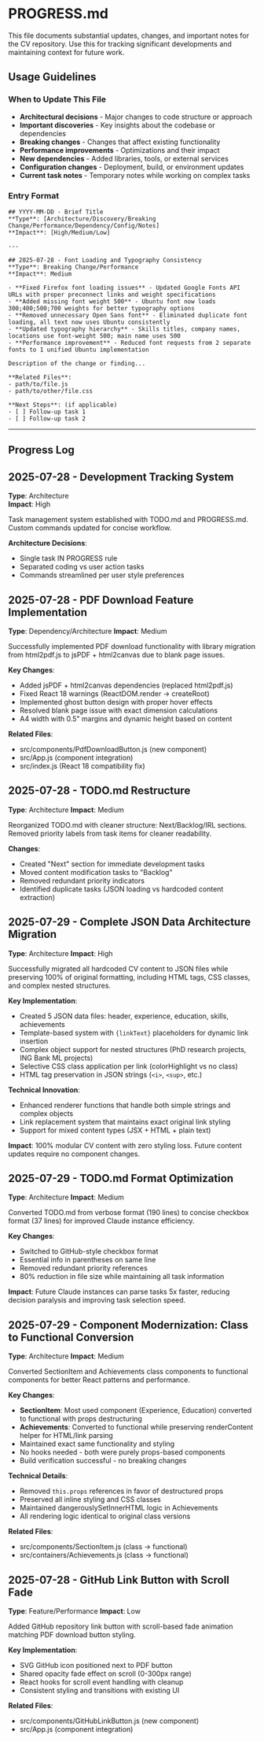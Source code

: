 # PROGRESS.md

This file documents substantial updates, changes, and important notes for the CV repository. Use this for tracking significant developments and maintaining context for future work.

## Usage Guidelines

### When to Update This File
- **Architectural decisions** - Major changes to code structure or approach
- **Important discoveries** - Key insights about the codebase or dependencies
- **Breaking changes** - Changes that affect existing functionality
- **Performance improvements** - Optimizations and their impact
- **New dependencies** - Added libraries, tools, or external services
- **Configuration changes** - Deployment, build, or environment updates
- **Current task notes** - Temporary notes while working on complex tasks

### Entry Format
```
## YYYY-MM-DD - Brief Title
**Type**: [Architecture/Discovery/Breaking Change/Performance/Dependency/Config/Notes]
**Impact**: [High/Medium/Low]

---

## 2025-07-28 - Font Loading and Typography Consistency
**Type**: Breaking Change/Performance
**Impact**: Medium

- **Fixed Firefox font loading issues** - Updated Google Fonts API URLs with proper preconnect links and weight specifications
- **Added missing font weight 500** - Ubuntu font now loads 300;400;500;700 weights for better typography options
- **Removed unnecessary Open Sans font** - Eliminated duplicate font loading, all text now uses Ubuntu consistently
- **Updated typography hierarchy** - Skills titles, company names, locations use font-weight 500; main name uses 500
- **Performance improvement** - Reduced font requests from 2 separate fonts to 1 unified Ubuntu implementation

Description of the change or finding...

**Related Files**: 
- path/to/file.js
- path/to/other/file.css

**Next Steps**: (if applicable)
- [ ] Follow-up task 1
- [ ] Follow-up task 2
```

---

## Progress Log

## 2025-07-28 - Development Tracking System
**Type**: Architecture  
**Impact**: High

Task management system established with TODO.md and PROGRESS.md. Custom commands updated for concise workflow.

**Architecture Decisions**:
- Single task IN PROGRESS rule
- Separated coding vs user action tasks
- Commands streamlined per user style preferences

## 2025-07-28 - PDF Download Feature Implementation
**Type**: Dependency/Architecture
**Impact**: Medium

Successfully implemented PDF download functionality with library migration from html2pdf.js to jsPDF + html2canvas due to blank page issues.

**Key Changes**:
- Added jsPDF + html2canvas dependencies (replaced html2pdf.js)
- Fixed React 18 warnings (ReactDOM.render → createRoot)
- Implemented ghost button design with proper hover effects
- Resolved blank page issue with exact dimension calculations
- A4 width with 0.5" margins and dynamic height based on content

**Related Files**:
- src/components/PdfDownloadButton.js (new component)
- src/App.js (component integration)
- src/index.js (React 18 compatibility fix)

## 2025-07-28 - TODO.md Restructure
**Type**: Architecture
**Impact**: Medium

Reorganized TODO.md with cleaner structure: Next/Backlog/IRL sections. Removed priority labels from task items for cleaner readability.

**Changes**:
- Created "Next" section for immediate development tasks
- Moved content modification tasks to "Backlog" 
- Removed redundant priority indicators
- Identified duplicate tasks (JSON loading vs hardcoded content extraction)

## 2025-07-29 - Complete JSON Data Architecture Migration  
**Type**: Architecture
**Impact**: High

Successfully migrated all hardcoded CV content to JSON files while preserving 100% of original formatting, including HTML tags, CSS classes, and complex nested structures.

**Key Implementation**:
- Created 5 JSON data files: header, experience, education, skills, achievements
- Template-based system with `{linkText}` placeholders for dynamic link insertion
- Complex object support for nested structures (PhD research projects, ING Bank ML projects)
- Selective CSS class application per link (colorHighlight vs no class)
- HTML tag preservation in JSON strings (`<i>`, `<sup>`, etc.)

**Technical Innovation**:
- Enhanced renderer functions that handle both simple strings and complex objects
- Link replacement system that maintains exact original link styling
- Support for mixed content types (JSX + HTML + plain text)

**Impact**: 100% modular CV content with zero styling loss. Future content updates require no component changes.

## 2025-07-29 - TODO.md Format Optimization
**Type**: Architecture
**Impact**: Medium

Converted TODO.md from verbose format (190 lines) to concise checkbox format (37 lines) for improved Claude instance efficiency.

**Key Changes**:
- Switched to GitHub-style checkbox format
- Essential info in parentheses on same line
- Removed redundant priority references
- 80% reduction in file size while maintaining all task information

**Impact**: Future Claude instances can parse tasks 5x faster, reducing decision paralysis and improving task selection speed.

## 2025-07-29 - Component Modernization: Class to Functional Conversion
**Type**: Architecture
**Impact**: Medium

Converted SectionItem and Achievements class components to functional components for better React patterns and performance.

**Key Changes**:
- **SectionItem**: Most used component (Experience, Education) converted to functional with props destructuring
- **Achievements**: Converted to functional while preserving renderContent helper for HTML/link parsing  
- Maintained exact same functionality and styling
- No hooks needed - both were purely props-based components
- Build verification successful - no breaking changes

**Technical Details**:
- Removed `this.props` references in favor of destructured props
- Preserved all inline styling and CSS classes
- Maintained dangerouslySetInnerHTML logic in Achievements
- All rendering logic identical to original class versions

**Related Files**:
- src/components/SectionItem.js (class → functional)
- src/containers/Achievements.js (class → functional)

## 2025-07-28 - GitHub Link Button with Scroll Fade
**Type**: Feature/Performance
**Impact**: Low

Added GitHub repository link button with scroll-based fade animation matching PDF download button styling.

**Key Implementation**:
- SVG GitHub icon positioned next to PDF button
- Shared opacity fade effect on scroll (0-300px range)
- React hooks for scroll event handling with cleanup
- Consistent styling and transitions with existing UI

**Related Files**:
- src/components/GitHubLinkButton.js (new component)
- src/App.js (component integration)


